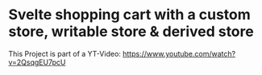 # Svelte shopping cart with a custom store, writable store & derived store

This Project is part of a YT-Video: https://www.youtube.com/watch?v=2QsqgEU7pcU

